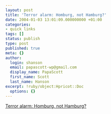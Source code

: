 ```yaml
---
layout: post
title: 'Terror alarm: Homburg, not Hamburg?'
date: 2004-01-03 13:01:09.000000000 +01:00
categories:
- quick links
tags: []
status: publish
type: post
published: true
meta: {}
author:
  login: shanson
  email: papascott-wp@gmail.com
  display_name: PapaScott
  first_name: Scott
  last_name: Hanson
excerpt: !ruby/object:Hpricot::Doc
  options: {}
---
```

<p><a title="And the international airport in Frankfurt/Oder?" href="http://lumma.de/mt/archives/000786.html#000786">Terror alarm: Homburg, not Hamburg?</a></p>
